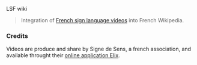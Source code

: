 LSF wiki

> Integration of [French sign language videos](https://commons.wikimedia.org/wiki/Category:Videos_Langue_des_signes_fran%C3%A7aise) into French Wikipedia. 


### Credits

Videos are produce and share by Signe de Sens, a french association, and available throught their [online application Elix](https://www.elix-lsf.fr/).